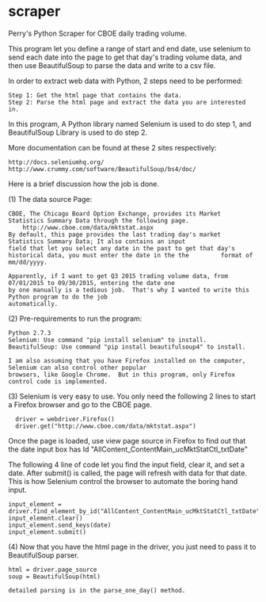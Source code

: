 # scraper
Perry's Python Scraper for CBOE daily trading volume.

This program let you define a range of start and end date, use selenium to send each date into the page to get that day's
trading volume data, and then use BeautifulSoup to parse the data and write to a csv file.

In order to extract web data with Python, 2 steps need to be performed:

    Step 1: Get the html page that contains the data.
    Step 2: Parse the html page and extract the data you are interested in.

In this program, A Python library named Selenium is used to do step 1, and BeautifulSoup Library is used to do step 2.

More documentation can be found at these 2 sites respectively:

    http://docs.seleniumhq.org/
    http://www.crummy.com/software/BeautifulSoup/bs4/doc/

Here is a brief discussion how the job is done.

(1) The data source Page:

    CBOE, The Chicago Board Option Exchange, provides its Market Statistics Summary Data through the following page.
        http://www.cboe.com/data/mktstat.aspx
    By default, this page provides the last trading day's market Statistics Summary Data; It also contains an input
    field that let you select any date in the past to get that day's historical data, you must enter the date in the the         format of mm/dd/yyyy.

    Apparently, if I want to get Q3 2015 trading volume data, from 07/01/2015 to 09/30/2015, entering the date one 
    by one manually is a tedious job.  That's why I wanted to write this Python program to do the job
    automatically.

(2) Pre-requirements to run the program:

    Python 2.7.3
    Selenium: Use command "pip install selenium" to install.
    BeautifulSoup: Use command "pip install beautifulsoup4" to install.

    I am also assuming that you have Firefox installed on the computer, Selenium can also control other popular
    browsers, like Google Chrome.  But in this program, only Firefox control code is implemented.

(3) Selenium is very easy to use. You only need the following 2 lines to start a Firefox browser and go to the CBOE page.

      driver = webdriver.Firefox()
      driver.get("http://www.cboe.com/data/mktstat.aspx")

Once the page is loaded, use view page source in Firefox to find out that the date input box has Id
"AllContent_ContentMain_ucMktStatCtl_txtDate"

The following 4 line of code let you find the input field, clear it, and set a date.  After submit() is called, the page will refresh with data for that date.  This is how Selenium control the browser to automate the boring hand input.

    input_element = driver.find_element_by_id("AllContent_ContentMain_ucMktStatCtl_txtDate")
    input_element.clear()
    input_element.send_keys(date)
    input_element.submit()

(4) Now that you have the html page in the driver, you just need to pass it to BeautifulSoup parser.

    html = driver.page_source
    soup = BeautifulSoup(html)

    detailed parsing is in the parse_one_day() method.
